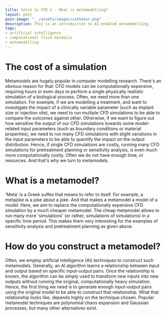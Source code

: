 ```yaml
---
title: Intro to CFD 2 - What is metamodelling? 
layout: post
post-image: "../assets/images/catheter.png"
description: This is an introduction to AI-enabled metamodelling.
tags:
- artificial intelligence
- computational fluid dynamics
- metamodelling
---
```


# The cost of a simulation 

Metamodels are hugely popular in computer modelling research. There's an obvious reason for that: CFD models can be computationally expensive, requiring hours or even days to perform a single physically realistic simulation of a biological process. Often, we need more than one simulation. For example, if we are modelling a treatment, and want to investigate the impact of a clinically variable parameter (such as implant size or injection site), we need to run multiple CFD simulations to be able to compare the outcomes against other. Otherwise, if we want to figure out how sensitive the output of our CFD simulations towards some model-related input parameters (such as boundary conditions or material properties), we need to run many CFD simulations with slight variations in the input parameters to be able to quantify the impact on the output distribution. Hence, if single CFD simulations are costly, running many CFD simulations for pretreatment planning or sensitivity analysis, is even much more computationally costly. Often we do not have enough time, or resources. And that's why we turn to metamodels. 

# What is a metamodel? 
'Meta' is a Greek suffex that means to refer to itself. For example, a metajoke is a joke about a joke. And that makes a metamodel a model of a model. Here, we aim to replace the computationally expensive CFD simulation by a much cheaper metamodel. The cheap metamodel allows to run many more 'simulations' (or rather, simulations of simulations) in a specific time period. This makes them very interesting for the examples of sensitivity analysis and pretreatment planning as given above. 

# How do you construct a metamodel? 
Often, we employ artificial intelligence (AI) techniques to construct such metamodels. Generally, an AI algorithm learns a relationship between input and output based on specific input-output pairs. Once the relationship is known, the algorithm can be simply used to transform new inputs into new outputs without running the original, computationally heavy simulation. Hence, the first thing we need is to generate enough input-output pairs using the original model to be able to construct that relationship. What that relationship looks like, depends highly on the technique chosen. Popular metamodel techniques are polynomial chaos expansion and Gaussian processes, but many other alternatives exist. 

